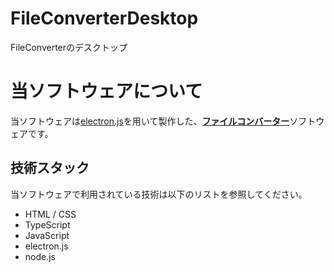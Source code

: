 # FileConverterDesktop
FileConverterのデスクトップ

# 当ソフトウェアについて

当ソフトウェアは[electron.js](https://www.electronjs.org/)を用いて製作した、[**ファイルコンバーター**](https://www.google.com/search?q=%E3%83%95%E3%82%A1%E3%82%A4%E3%83%AB%E3%82%B3%E3%83%B3%E3%83%90%E3%83%BC%E3%82%BF%E3%83%BC%E3%81%A8%E3%81%AF&sca_esv=f3abac6c97ce75c7&rlz=1C1VDKB_jaJP1165JP1165&sxsrf=AE3TifP71_-F5SRSSpBSA8N7R60DcexTDQ%3A1758673851630&udm=50&fbs=AIIjpHxAboEh8T4AmOafDyCTZyImRiqTfQHPlfmQNPDJpiOEB0B8N6AC8kiE6py9pWguob5u-iitCCq1ZYhVdsjAyXN5xwJqyGELFaRchKVPHDHkp7lmFbB_BYsGsTsJxsf5CX5YU-8DxJ7Q4WVmVSRBdsmzH23XXi_tLwiCV4wOM8kQrDwGs89hq_r8i_PsfBMTRuB4I3mdRs5-ms1TkoBgv-OZlvyjnvnW1ZSYVuQkz7vXOtCy6OQ&aep=1&ntc=1&sa=X&sqi=2&ved=2ahUKEwjc6s7RkvCPAxWRb_UHHdIULa8Q2J8OegQIDxAE&biw=1366&bih=599&dpr=1&mstk=AUtExfD0j1zKFMKWMLsM9Z44gK1dA2EK6Q3_oIc2ouU9oBWGfmP43tAnNuGU_LbKx3wYFs64c-MOO1VqjLk6bnPfKbN4f6ETHw5WUf5MAoHf0-k6xe11pUh9m6JqaOz08024LJp5_wBODqzDXo7NMUY3sGA5OFzuGwEyFY74iyAc38YAun-7vrjAErFV9gMJ-NgXH-gR11VGN4Lu-dvesGM6WBYPdt6lDvVHPhgAjlJKvUqRQZEM2pjS51LAaYM7WgKVBzJXkIJ7x9hXp9_H7_mivIwi_wrFMLIIYduApU6F8MyQYaYGHXEHW0z5NpZDt7taIjn2OaQ75JHNUg&csuir=1&mtid=wTvTaOXvBt6Pvr0Pt9vFwAY)ソフトウェアです。

## 技術スタック

当ソフトウェアで利用されている技術は以下のリストを参照してください。</br>
- HTML / CSS
- TypeScript
- JavaScript
- electron.js
- node.js

